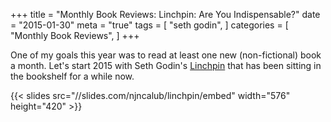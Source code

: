 +++
title = "Monthly Book Reviews: Linchpin:​ Are You Indispensable?"
date = "2015-01-30"
meta = "true"
tags = [
    "seth godin",
]
categories = [
    "Monthly Book Reviews",
]
+++

One of my goals this year was to read at least one new (non-fictional) book a month. Let's start 2015 with Seth Godin's [Linchpin](https://www.amazon.com/Linchpin-Are-Indispensable-Seth-Godin/dp/1591844096) that has been sitting in the bookshelf for a while now.

{{< slides src="//slides.com/njncalub/linchpin/embed" width="576" height="420" >}}
